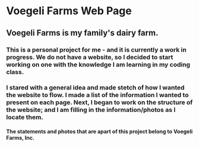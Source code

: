 # Voegeli Farms Web Page
## Voegeli Farms is my family's dairy farm. 
### This is a personal project for me - and it is currently a work in progress. We do not have a website, so I decided to start working on one with the knowledge I am learning in my coding class.
### I stared with a general idea and made stetch of how I wanted the website to flow. I made a list of the information I wanted to present on each page. Next, I began to work on the structure of the website; and I am filling in the information/photos as I locate them. 
#### The statements and photos that are apart of this project belong to Voegeli Farms, Inc. 
